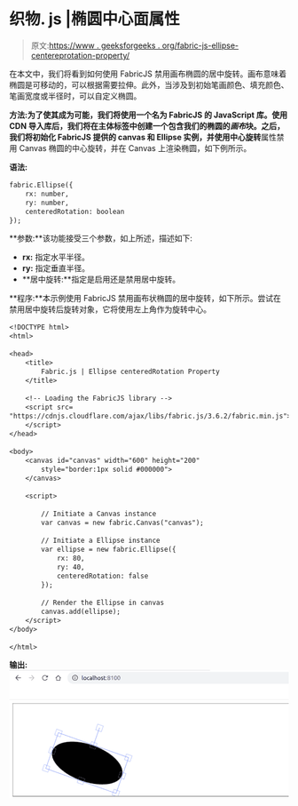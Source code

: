 # 织物. js |椭圆中心面属性

> 原文:[https://www . geeksforgeeks . org/fabric-js-ellipse-centereprotation-property/](https://www.geeksforgeeks.org/fabric-js-ellipse-centeredrotation-property/)

在本文中，我们将看到如何使用 FabricJS 禁用画布椭圆的居中旋转。画布意味着椭圆是可移动的，可以根据需要拉伸。此外，当涉及到初始笔画颜色、填充颜色、笔画宽度或半径时，可以自定义椭圆。

**方法:**为了使其成为可能，我们将使用一个名为 FabricJS 的 JavaScript 库。使用 CDN 导入库后，我们将在主体标签中创建一个包含我们的椭圆的*画布*块。之后，我们将初始化 FabricJS 提供的 canvas 和 Ellipse 实例，并使用**中心旋转**属性禁用 Canvas 椭圆的中心旋转，并在 Canvas 上渲染椭圆，如下例所示。

**语法:**

```
fabric.Ellipse({
    rx: number,
    ry: number,
    centeredRotation: boolean
}); 
```

**参数:**该功能接受三个参数，如上所述，描述如下:

*   **rx:** 指定水平半径。
*   **ry:** 指定垂直半径。
*   **居中旋转:**指定是启用还是禁用居中旋转。

**程序:**本示例使用 FabricJS 禁用画布状椭圆的居中旋转，如下所示。尝试在禁用居中旋转后旋转对象，它将使用左上角作为旋转中心。

```
<!DOCTYPE html>
<html>

<head>
    <title>
        Fabric.js | Ellipse centeredRotation Property
    </title>

    <!-- Loading the FabricJS library -->
    <script src=
"https://cdnjs.cloudflare.com/ajax/libs/fabric.js/3.6.2/fabric.min.js">
    </script>
</head>

<body>
    <canvas id="canvas" width="600" height="200" 
        style="border:1px solid #000000">
    </canvas>

    <script>

        // Initiate a Canvas instance
        var canvas = new fabric.Canvas("canvas");

        // Initiate a Ellipse instance
        var ellipse = new fabric.Ellipse({
            rx: 80,
            ry: 40,
            centeredRotation: false
        });

        // Render the Ellipse in canvas
        canvas.add(ellipse);
    </script>
</body>

</html>
```

**输出:**
![](img/e5a06b8c8e6f4cf55b19577190d507f9.png)